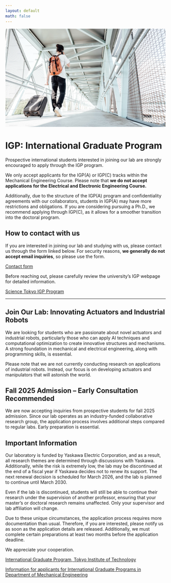 ```yaml
---
layout: default
math: false
---
```


![](assets/img/igp.png)

# IGP: International Graduate Program

Prospective international students interested in joining our lab are strongly encouraged to apply through the IGP program.

We only accept applicants for the IGP(A) or IGP(C) tracks within the Mechanical Engineering Course. Please note that **we do not accept applications for the Electrical and Electronic Engineering Course.**

Additionally, due to the structure of the IGP(A) program and confidentiality agreements with our collaborators, students in IGP(A) may have more restrictions and obligations. If you are considering pursuing a Ph.D., we recommend applying through IGP(C), as it allows for a smoother transition into the doctoral program.

## How to contact with us

If you are interested in joining our lab and studying with us, please contact us through the form linked below.
For security reasons, **we generally do not accept email inquiries**, so please use the form.

[Contact form](https://forms.gle/u5cYAtw4YekNsoJD8)

Before reaching out, please carefully review the university’s IGP webpage for detailed information.

[Science Tokyo IGP Program](https://www.titech.ac.jp/english/admissions/prospective-students/graduate-programs/igp)

---

## Join Our Lab: Innovating Actuators and Industrial Robots
We are looking for students who are passionate about novel actuators and industrial robots, particularly those who can apply AI techniques and computational optimization to create innovative structures and mechanisms. A strong foundation in mechanical and electrical engineering, along with programming skills, is essential.

Please note that we are not currently conducting research on applications of industrial robots. Instead, our focus is on developing actuators and manipulators that will astonish the world.

## Fall 2025 Admission – Early Consultation Recommended
We are now accepting inquiries from prospective students for fall 2025 admission.
Since our lab operates as an industry-funded collaborative research group, the application process involves additional steps compared to regular labs. Early preparation is essential.

## Important Information
Our laboratory is funded by Yaskawa Electric Corporation, and as a result, all research themes are determined through discussions with Yaskawa.
Additionally, while the risk is extremely low, the lab may be discontinued at the end of a fiscal year if Yaskawa decides not to renew its support. The next renewal decision is scheduled for March 2026, and the lab is planned to continue until March 2030.

Even if the lab is discontinued, students will still be able to continue their research under the supervision of another professor, ensuring that your master’s or doctoral research remains unaffected. Only your supervisor and lab affiliation will change.

Due to these unique circumstances, the application process requires more documentation than usual.
Therefore, if you are interested, please notify us as soon as the application details are released.
Additionally, we must complete certain preparations at least two months before the application deadline.

We appreciate your cooperation.




[International Graduate Program, Tokyo Institute of Technology](https://www.titech.ac.jp/english/admissions/prospective-students/graduate-programs/igp)

[Information for applicants for International Graduate Programs in Department of Mechanical Engineering](http://www.mech.e.titech.ac.jp/en/admission/index.html)

